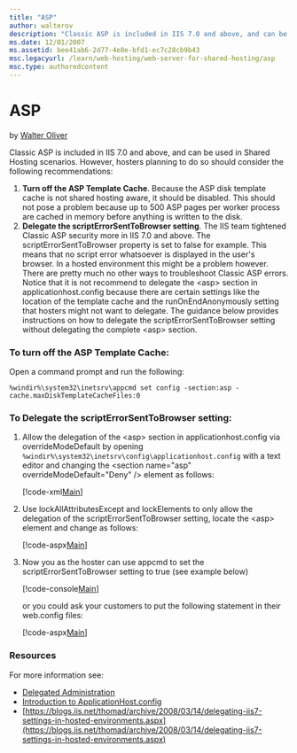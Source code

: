 ```yaml
---
title: "ASP"
author: walterov
description: "Classic ASP is included in IIS 7.0 and above, and can be used in Shared Hosting scenarios. However, hosters planning to do so should consider the following r..."
ms.date: 12/01/2007
ms.assetid: bee41ab6-2d77-4e8e-bfd1-ec7c28cb9b43
msc.legacyurl: /learn/web-hosting/web-server-for-shared-hosting/asp
msc.type: authoredcontent
---
```

# ASP

by [Walter Oliver](https://github.com/walterov)

Classic ASP is included in IIS 7.0 and above, and can be used in Shared Hosting scenarios. However, hosters planning to do so should consider the following recommendations:

1. **Turn off the ASP Template Cache**. Because the ASP disk template cache is not shared hosting aware, it should be disabled. This should not pose a problem because up to 500 ASP pages per worker process are cached in memory before anything is written to the disk.
2. **Delegate the scriptErrorSentToBrowser setting**. The IIS team tightened Classic ASP security more in IIS 7.0 and above. The scriptErrorSentToBrowser property is set to false for example. This means that no script error whatsoever is displayed in the user's browser. In a hosted environment this might be a problem however. There are pretty much no other ways to troubleshoot Classic ASP errors. Notice that it is not recommend to delegate the &lt;asp&gt; section in applicationhost.config because there are certain settings like the location of the template cache and the runOnEndAnonymously setting that hosters might not want to delegate. The guidance below provides instructions on how to delegate the scriptErrorSentToBrowser setting without delegating the complete &lt;asp&gt; section.

### To turn off the ASP Template Cache:

Open a command prompt and run the following:

`%windir%\system32\inetsrv\appcmd set config -section:asp -cache.maxDiskTemplateCacheFiles:0`

### To Delegate the scriptErrorSentToBrowser setting:

1. Allow the delegation of the &lt;asp&gt; section in applicationhost.config via overrideModeDefault by opening `%windir%\system32\inetsrv\config\applicationhost.config` with a text editor and changing the &lt;section name="asp" overrideModeDefault="Deny" /&gt; element as follows:  

    [!code-xml[Main](asp/samples/sample1.xml)]
2. Use lockAllAttributesExcept and lockElements to only allow the delegation of the scriptErrorSentToBrowser setting, locate the &lt;asp&gt; element and change as follows:  

    [!code-aspx[Main](asp/samples/sample2.aspx)]
3. Now you as the hoster can use appcmd to set the scriptErrorSentToBrowser setting to true (see example below)  

    [!code-console[Main](asp/samples/sample3.cmd)]

    or you could ask your customers to put the following statement in their web.config files:

    [!code-aspx[Main](asp/samples/sample4.aspx)]

### Resources

For more information see:

- [Delegated Administration](delegated-administration.md)
- [Introduction to ApplicationHost.config](../../get-started/planning-your-iis-architecture/introduction-to-applicationhostconfig.md)
- [https://blogs.iis.net/thomad/archive/2008/03/14/delegating-iis7-settings-in-hosted-environments.aspx](https://blogs.iis.net/thomad/archive/2008/03/14/delegating-iis7-settings-in-hosted-environments.aspx)

